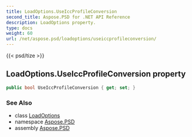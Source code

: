 ```yaml
---
title: LoadOptions.UseIccProfileConversion
second_title: Aspose.PSD for .NET API Reference
description: LoadOptions property. 
type: docs
weight: 60
url: /net/aspose.psd/loadoptions/useiccprofileconversion/
---
```

{{< psd/tize >}}
## LoadOptions.UseIccProfileConversion property

```csharp
public bool UseIccProfileConversion { get; set; }
```

### See Also

* class [LoadOptions](../)
* namespace [Aspose.PSD](../../loadoptions/)
* assembly [Aspose.PSD](../../../)


